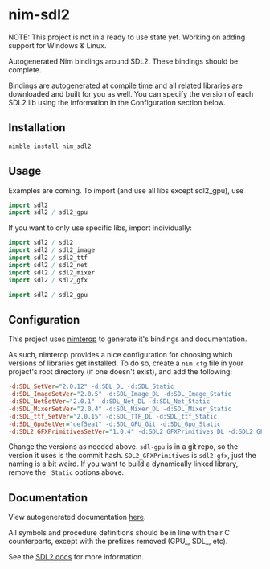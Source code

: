 # nim-sdl2

NOTE: This project is not in a ready to use state yet. Working on adding support for Windows & Linux.

Autogenerated Nim bindings around SDL2. These bindings should be complete.

Bindings are autogenerated at compile time and all related libraries are downloaded and built for you as well. You can specify the version of each SDL2 lib using the information in the Configuration section below.

## Installation

```
nimble install nim_sdl2
```

## Usage

Examples are coming. To import (and use all libs except sdl2_gpu), use

```nim
import sdl2
import sdl2 / sdl2_gpu
```

If you want to only use specific libs, import individually:

```nim
import sdl2 / sdl2
import sdl2 / sdl2_image
import sdl2 / sdl2_ttf
import sdl2 / sdl2_net
import sdl2 / sdl2_mixer
import sdl2 / sdl2_gfx

import sdl2 / sdl2_gpu
```

## Configuration

This project uses [nimterop](https://github.com/nimterop/nimterop) to generate it's bindings and documentation.

As such, nimterop provides a nice configuration for choosing which versions of libraries get installed. To do so, create a `nim.cfg` file in your project's root directory (if one doesn't exist), and add the following:

```cfg
-d:SDL_SetVer="2.0.12" -d:SDL_DL -d:SDL_Static
-d:SDL_ImageSetVer="2.0.5" -d:SDL_Image_DL -d:SDL_Image_Static
-d:SDL_NetSetVer="2.0.1" -d:SDL_Net_DL -d:SDL_Net_Static
-d:SDL_MixerSetVer="2.0.4" -d:SDL_Mixer_DL -d:SDL_Mixer_Static
-d:SDL_ttf_SetVer="2.0.15" -d:SDL_TTF_DL -d:SDL_ttf_Static
-d:SDL_GpuSetVer="def5ea1" -d:SDL_GPU_Git -d:SDL_Gpu_Static
-d:SDL2_GFXPrimitivesSetVer="1.0.4" -d:SDL2_GFXPrimitives_DL -d:SDL2_GFXPrimitives_Static -d:SDL2_GFX_Static
```

Change the versions as needed above. `sdl-gpu` is in a git repo, so the version it uses is the commit hash. `SDL2_GFXPrimitives` is `sdl2-gfx`, just the naming is a bit weird. If you want to build a dynamically linked library, remove the `_Static` options above.

## Documentation

View autogenerated documentation [here](https://jyapayne.github.io/nim-sdl2).

All symbols and procedure definitions should be in line with their C counterparts, except with the prefixes removed (GPU_, SDL_, etc).

See the [SDL2 docs](https://wiki.libsdl.org/) for more information.
